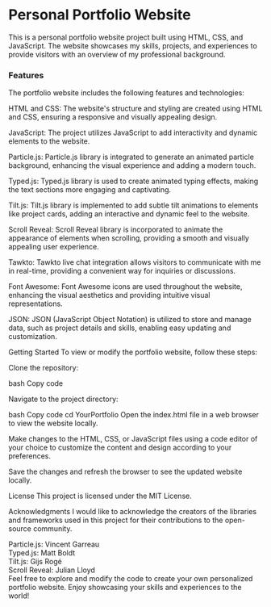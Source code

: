 <h1> Personal Portfolio Website</h1>

This is a personal portfolio website project built using HTML, CSS, and JavaScript. The website showcases my skills, projects, and experiences to provide visitors with an overview of my professional background.

<h3>Features</h3>
The portfolio website includes the following features and technologies:

HTML and CSS: The website's structure and styling are created using HTML and CSS, ensuring a responsive and visually appealing design.

JavaScript: The project utilizes JavaScript to add interactivity and dynamic elements to the website.

Particle.js: Particle.js library is integrated to generate an animated particle background, enhancing the visual experience and adding a modern touch.

Typed.js: Typed.js library is used to create animated typing effects, making the text sections more engaging and captivating.

Tilt.js: Tilt.js library is implemented to add subtle tilt animations to elements like project cards, adding an interactive and dynamic feel to the website.

Scroll Reveal: Scroll Reveal library is incorporated to animate the appearance of elements when scrolling, providing a smooth and visually appealing user experience.

Tawkto: Tawkto live chat integration allows visitors to communicate with me in real-time, providing a convenient way for inquiries or discussions.

Font Awesome: Font Awesome icons are used throughout the website, enhancing the visual aesthetics and providing intuitive visual representations.

JSON: JSON (JavaScript Object Notation) is utilized to store and manage data, such as project details and skills, enabling easy updating and customization.

Getting Started
To view or modify the portfolio website, follow these steps:

Clone the repository:

bash
Copy code

Navigate to the project directory:

bash
Copy code
cd YourPortfolio
Open the index.html file in a web browser to view the website locally.

Make changes to the HTML, CSS, or JavaScript files using a code editor of your choice to customize the content and design according to your preferences.

Save the changes and refresh the browser to see the updated website locally.

License
This project is licensed under the MIT License.

Acknowledgments
I would like to acknowledge the creators of the libraries and frameworks used in this project for their contributions to the open-source community.

Particle.js: Vincent Garreau <br>
Typed.js: Matt Boldt<br>
Tilt.js: Gijs Rogé<br>
Scroll Reveal: Julian Lloyd<br>
Feel free to explore and modify the code to create your own personalized portfolio website. Enjoy showcasing your skills and experiences to the world!

